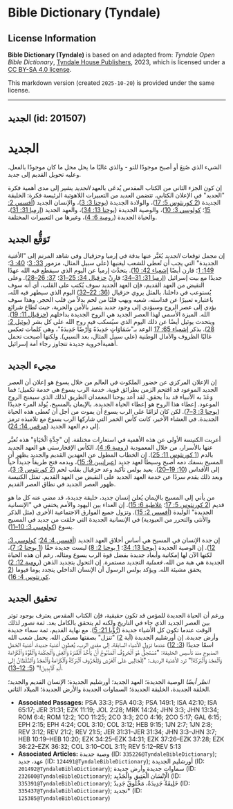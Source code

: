 # Bible Dictionary (Tyndale)

## License Information

**Bible Dictionary (Tyndale)** is based on and adapted from: _Tyndale Open Bible Dictionary_, [Tyndale House Publishers](https://tyndaleopenresources.com/), 2023, which is licensed under a [CC BY-SA 4.0 license](https://creativecommons.org/licenses/by-sa/4.0/legalcode.en).

This markdown version (created `2025-10-20`) is provided under the same license.



--------------------------------

## الجديد (id: 201507)

الجديد
======

الشيء الذي صُنِعَ أو أصبح موجودًا للتو \- والذي غالبًا ما يحل محل ما كان موجودًا بالفعل، وعليه تحويل القديم إلى جديد.

إن كون الجزء الثاني من الكتاب المقدس يُدعَى بالعهد *الجديد* يشير إلى مدى أهمية فكرة "الجديد" في الإعلان الكتابي. تتضمن العديد من التعبيرات اللاهوتية الرئيسة فكرة: الخليقة الجديدة ([2 كورنثوس 5: 17](https://ref.ly/2Cor5:17))، والولادة الجديدة ([يوحنا 3: 3](https://ref.ly/John3:3))، والإنسان الجديد ([أفسس 2: 15](https://ref.ly/Eph2:15)؛ [كولوسي 3: 10](https://ref.ly/Col3:10))، والوصية الجديدة ([يوحنا 13: 34](https://ref.ly/John13:34))، والعهد الجديد ([إرميا 31: 31](https://ref.ly/Jer31:31))، والحياة الجديدة ([رومية 6: 4](https://ref.ly/Rom6:4))، وغيرها من التعبيرات المختلفة.

تَوَقُّع الجديد
---------------

إن مجمل توقعات *الجديد* يُعَبَّر عنها بدقة في إرميا وحزقيال وفي شاهد المرنم إلى "الأغنية الجديدة" التي يجب أن تُعطى للشعب ليغنيها (على سبيل المثال، مزمور [33: 3](https://ref.ly/Ps33:3)؛ [40: 3](https://ref.ly/Ps40:3)؛ [149: 1](https://ref.ly/Ps149:1)؛ قارن أيضًا [إشعياء 42: 10](https://ref.ly/Isa42:10)). يتحدَّث إرميا عن اليوم الذي سيقطع فيه الله عهدًا جديدًا مع بيت إسرائيل ([إرميا 31: 31–34](https://ref.ly/Jer31:31-Jer31:34)؛ قارِنْ [حزقيال 34: 25–31](https://ref.ly/Ezek34:25-Ezek34:31)؛ [37: 26–28](https://ref.ly/Ezek37:26-Ezek37:28)). وعلى النقيض من العهد القديم، فإن العهد الجديد سوف يُكتب على القلب، أي أنه سوف يُستوعب في داخلنا. بالمثل يروي حزقيال ([36: 22–32](https://ref.ly/Ezek36:22-Ezek36:32)) اليوم الذي سيطهر فيه الله، باعتباره تعبيرًا عن قداسته، شعبه ويهب قلبًا من لحم بدلاً من قلب الحجر. وهذا سوف يؤدي إلى عصر الروح وسيؤدي إلى وجود جديد يتميز بالأمن والحرية، حيث تُطاع شرائع الله. الميزة الأسمى لهذا العصر الجديد هي الروح الجديدة بداخلهم ([حزقيال 11: 19](https://ref.ly/Ezek11:19)). ويتحدث يوئيل أيضًا عن ذلك اليوم الذي سيُسكب فيه روح الله على كل بشر ([يوئيل 2: 28](https://ref.ly/Joel2:28)). يذكر [إشعياء 65: 17](https://ref.ly/Isa65:17) الوعد بـ"سَمَاوَاتٍ جَدِيدَةً وَأَرْضًا جَدِيدَةً"، وهي كلمات تعكس غالبًا الظروف والآمال الوطنية (على سبيل المثال، بعد السبي). ولكنها أصبحت تحمل أهميةأخروية جديدة تتجاوز رجاء أمة إسرائيل.

مجيء الجديد
-----------

إن الإعلان المركزي عن حضور الملكوت في العالم من خلال يسوع هو إعلان أن العصر الجديد الموعود قد اقتحم الزمن بطرائق قوية. خدمة الرب يسوع هي خدمة تكميل؛ فما وَعَدَ به الأنبياء قد بدأ يحقق. لقد أعد يوحنا المعمدان الطريق لذلك الذي سيمنح الروح الموعود. إعطاء هذا الروح هو إعطاء الحياة الجديدة. بالإيمان بالمسيح، يُولد المرء جديدًا ([يوحنا 3: 3–7](https://ref.ly/John3:3-John3:7)). لكن كان لزامًا على الرب يسوع أن يموت من أجل أن تُعطى هذه الحياة الجديدة. في العشاء الأخير، كانت كأس الخمر التي شاركها الرب يسوع مع تلاميذه ترمز إلى دم العهد الجديد ([مرقس 14: 24](https://ref.ly/Mark14:24)).

أعربت الكنيسة الأولى عن هذه الأهمية في استعارات مختلفة. إن "جِدَّةِ ٱلْحَيَاةِ" هذه تُعبَّر عنها بالأسرار، من خلال المعمودية ([رومية 6: 4](https://ref.ly/Rom6:4)). الكأس الإفخارستي هو العهد الجديد بالدم ([1 كورنثوس 11: 25](https://ref.ly/1Cor11:25)). إن الخطاب المطول عن العهدين القديم والجديد يظهر أن المسيح بسفك دمه أصبح وسيطاً لعهد جديد ([عبرانيين 9: 15](https://ref.ly/Heb9:15))، وبدمه فتح طريقاً جديداً حياً إلى الأقداس ([10: 19–20](https://ref.ly/Heb10:19-Heb10:20)). يعيد بولس تأكيد وعد حزقيال بقلب لحم ([2 كورنثوس 3: 3](https://ref.ly/2Cor3:3))، وبعد ذلك يقدم سردًا عن خدمة العهد الجديد على النقيض من العهد القديم. تمثل الكنيسة ظهور العصر الجديد في نطاق العصر القديم.

من يأتي إلى المسيح بالإيمان يُعلن إنسان جديد، خليقة جديدة، قد مضى عنه كل ما هو قديم ([2 كورنثوس 5: 17](https://ref.ly/2Cor5:17)؛ [غلاطية 6: 15](https://ref.ly/Gal6:15)). إن العداء بين اليهود والأمم يختفي في "الإنسانية الجديدة" الوليدة ([أفسس 2: 15](https://ref.ly/Eph2:15)). وتزول جميع الفوارق الاجتماعية الأخرى (مثل الذكر والأنثى والتحرر من العبودية) في الإنسانية الجديدة التي خلقت من جديد في المسيح يسوع ([كولوسي 3: 10–11](https://ref.ly/Col3:10-Col3:11)).

إن جدة الإنسان في المسيح هي أساس أخلاق العهد الجديد ([أفسس 4: 24](https://ref.ly/Eph4:24)؛ [كولوسي 3: 12](https://ref.ly/Col3:12)). إن الوصية الجديدة ([يوحنا 13: 34](https://ref.ly/John13:34)؛ [1 يوحنا 2: 8](https://ref.ly/1John2:8)) ليست جديدة حقًا ([1 يوحنا 2: 7](https://ref.ly/1John2:7))، لكنها الآن لها إمكانية وأبعاد جديدة بفضل قوة الرب يسوع ومثاله. رغم أن هذه الحياة الجديدة هي هبة من الله، *فعملية* التجديد مستمرة. إن التحول بتجديد الذهن ([رومية 12: 2](https://ref.ly/Rom12:2)) يحقق مشيئة الله. ويؤكد بولس الرسول أن الإنسان الداخلي يتجدد يوما فيوما ([2 كورنثوس 4: 16](https://ref.ly/2Cor4:16)).

تحقيق الجديد
------------

ورغم أن الحياة الجديدة للمؤمن قد تكون حقيقية، فإن الكتاب المقدس يعترف بوجود توتر بين العصر الجديد الذي جاء في التاريخ ولكنه لم يتحقق بالكامل بعد. ثمة تصور لذلك الوقت عندما تكون كل الأشياء جديدة ([رُّؤْيا 21: 5](https://ref.ly/Rev21:5)). مع نهاية القديم، ثمة سماء جديدة وأرض جديدة. إن أورشليم الجديدة (آية [2](https://ref.ly/Rev21:2)) "تنزل" بصفتها مسكن الله. يحمل شعب الله اسمًا جديدًا ([3: 12](https://ref.ly/Rev3:12)) عندما تزول الأشياء السابقة. إلى مفدي الرب، يُعطون أغنية جديدة، أغنية الحَمَل المذبوح منذ تأسيس الخليقة: "مُسْتَحِقٌّ هُوَ ٱلْخَروُفُ ٱلْمَذْبُوحُ أَنْ يَأْخُذَ ٱلْقُدْرَةَ وَٱلْغِنَى وَٱلْحِكْمَةَ وَٱلْقُوَّةَ وَٱلْكَرَامَةَ وَٱلْمَجْدَ وَٱلْبَرَكَةَ!" ترد الأغنية الرديف: "لِلْجَالِسِ عَلَى ٱلْعَرْشِ وَلِلْخَرُوفِ ٱلْبَرَكَةُ وَٱلْكَرَامَةُ وَٱلْمَجْدُ وَٱلسُّلْطَانُ إِلَى أَبَدِ ٱلْآبِدِينَ!" ([5: 12–13](https://ref.ly/Rev5:12-Rev5:13)).

*انظر أيضًا* الوصية الجديدة؛ العهد الجديد؛ أورشليم الجديدة؛ الإنسان القديم والجديد؛ الخلقة الجديدة، الخليقة الجديدة؛ السماوات الجديدة والأرض الجديدة؛ الميلاد الثاني.

* **Associated Passages:** PSA 33:3; PSA 40:3; PSA 149:1; ISA 42:10; ISA 65:17; JER 31:31; EZK 11:19; JOL 2:28; MRK 14:24; JHN 3:3; JHN 13:34; ROM 6:4; ROM 12:2; 1CO 11:25; 2CO 3:3; 2CO 4:16; 2CO 5:17; GAL 6:15; EPH 2:15; EPH 4:24; COL 3:10; COL 3:12; HEB 9:15; 1JN 2:7; 1JN 2:8; REV 3:12; REV 21:2; REV 21:5; JER 31:31–JER 31:34; JHN 3:3–JHN 3:7; HEB 10:19–HEB 10:20; EZK 34:25–EZK 34:31; EZK 37:26–EZK 37:28; EZK 36:22–EZK 36:32; COL 3:10–COL 3:11; REV 5:12–REV 5:13
* **Associated Articles:** وصية جديدة (ID: `335226@TyndaleBibleDictionary`); عهد، جديد (ID: `124491@TyndaleBibleDictionary`); أورشليم الجديدة (ID: `201492@TyndaleBibleDictionary`); سماوات جديدة وأرض جديدة (ID: `232600@TyndaleBibleDictionary`); الْإِنْسَان الْعَتِيق والْجَدْيِد (ID: `335391@TyndaleBibleDictionary`); خَلِيقَةٌ جَدِيدَةٌ، مَخْلُوقٌ جَدِيدٌ (ID: `335437@TyndaleBibleDictionary`); تجديد* (ID: `125385@TyndaleBibleDictionary`)

